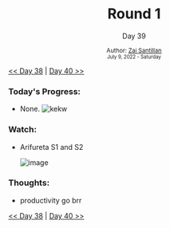 <div align="center">
  <h1>Round 1</h1>
  <p>Day 39</p>
  <sub>
    Author: <a href="https://github.com/plskz" target="_blank">Zai Santillan</a>
    <br>
    <small>July 9, 2022 - Saturday</small>
  </sub>
</div>

[<< Day 38](day038.md) | [Day 40 >>](day040.md)

### Today's Progress:

- None. ![kekw](https://cdn.discordapp.com/emojis/900635750561906759.webp?size=28)

### Watch:

- Arifureta S1 and S2

  ![image](https://user-images.githubusercontent.com/57343545/178846858-39e8bd62-a367-415b-97ab-98b5ba635a36.png)

### Thoughts:

- productivity go brr

[<< Day 38](day038.md) | [Day 40 >>](day040.md)
